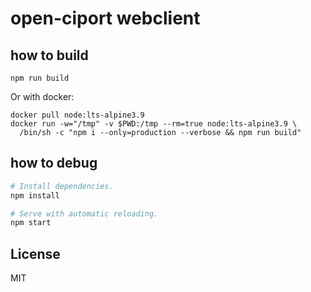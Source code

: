 # open-ciport webclient

## how to build

```
npm run build
```

Or with docker:

```
docker pull node:lts-alpine3.9
docker run -w="/tmp" -v $PWD:/tmp --rm=true node:lts-alpine3.9 \
  /bin/sh -c "npm i --only=production --verbose && npm run build"
```

## how to debug

``` bash
# Install dependencies.
npm install

# Serve with automatic reloading.
npm start
```

## License

MIT
